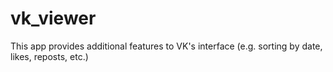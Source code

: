 # vk_viewer
 This app provides additional features to VK's interface (e.g. sorting by date, likes, reposts, etc.) 
